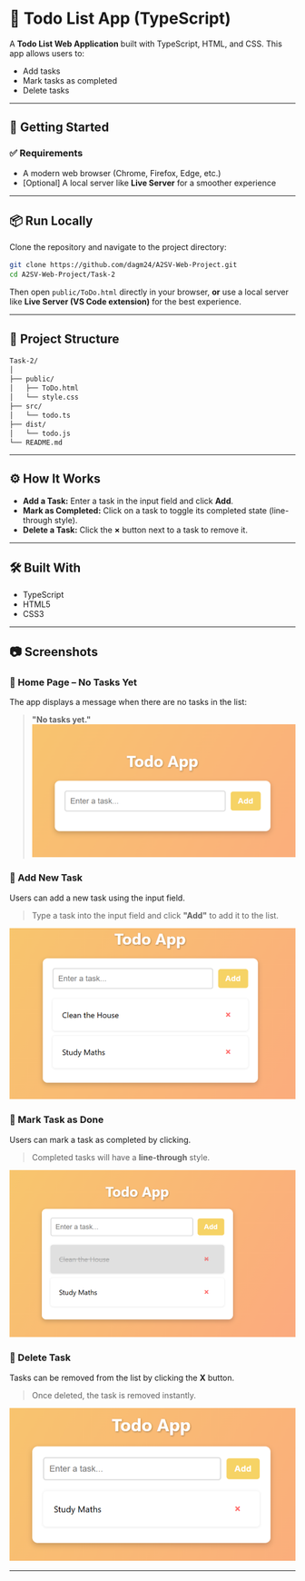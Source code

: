 # 📝 Todo List App (TypeScript)

A **Todo List Web Application** built with TypeScript, HTML, and CSS. This app allows users to:

- Add tasks
- Mark tasks as completed
- Delete tasks

---

## 🚀 Getting Started

### ✅ Requirements
- A modern web browser (Chrome, Firefox, Edge, etc.)
- [Optional] A local server like **Live Server** for a smoother experience

---

## 📦 Run Locally

Clone the repository and navigate to the project directory:

```bash
git clone https://github.com/dagm24/A2SV-Web-Project.git
cd A2SV-Web-Project/Task-2
```

Then open `public/ToDo.html` directly in your browser, **or** use a local server like **Live Server (VS Code extension)** for the best experience.

---

## 📁 Project Structure

```
Task-2/
│
├── public/
│   ├── ToDo.html
│   └── style.css
├── src/
│   └── todo.ts
├── dist/
│   └── todo.js
└── README.md
```

---

## ⚙️ How It Works
- **Add a Task:** Enter a task in the input field and click **Add**.
- **Mark as Completed:** Click on a task to toggle its completed state (line-through style).
- **Delete a Task:** Click the **×** button next to a task to remove it.

---

## 🛠️ Built With
- TypeScript
- HTML5
- CSS3

---

## 📷 Screenshots

### 🔹 Home Page – No Tasks Yet

The app displays a message when there are no tasks in the list:

> **"No tasks yet."**
![No Tasks](../Task-1/screenshots/no-tasks.png)

### 🔹 Add New Task

Users can add a new task using the input field.

> Type a task into the input field and click **"Add"** to add it to the list.

![Add New Task](../Task-1/screenshots/add-tasks.png)

### 🔹 Mark Task as Done

Users can mark a task as completed by clicking.

> Completed tasks will have a **line-through** style.

![Mark Task as Done](../Task-1/screenshots/complete-tasks.png)

### 🔹 Delete Task

Tasks can be removed from the list by clicking the **X** button.

> Once deleted, the task is removed instantly.  

![Delete Task](../Task-1/screenshots/delete-tasks.png)

---


